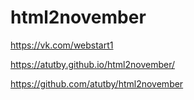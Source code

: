 # html2november


https://vk.com/webstart1

https://atutby.github.io/html2november/

https://github.com/atutby/html2november

